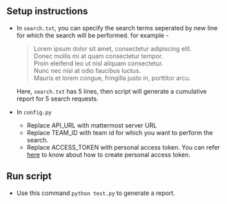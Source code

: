 ## Setup instructions
* In `search.txt`, you can specify the search terms seperated by new line for which the search will be performed. 
for example - 
    > Lorem ipsum dolor sit  amet, consectetur adipiscing elit.<br>
    Donec mollis mi at quam consectetur tempor.<br>
    Proin eleifend leo ut nisl aliquam consectetur.<br>
    Nunc nec nisl at odio faucibus luctus.<br>
    Mauris et lorem congue, fringilla justo in, porttitor arcu.<br>
    >
    Here, `search.txt` has 5 lines, then script will generate a cumulative report for 5 search requests.

* In `config.py`
    * Replace API_URL with mattermost server URL 
    * Replace TEAM_ID with team id for which you want to perform the search.
    * Replace ACCESS_TOKEN with personal access token. You can refer [here](https://docs.mattermost.com/developer/personal-access-tokens.html#personal-access-tokens) to know about how to create personal access token.

## Run script
   * Use this command ```python test.py``` to generate a report.

